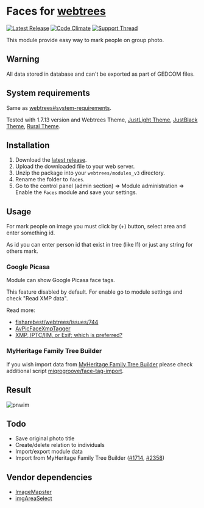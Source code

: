 # Faces for [webtrees](https://www.webtrees.net/)

[![Latest Release](https://img.shields.io/github/release/UksusoFF/webtrees-faces.svg)](https://github.com/UksusoFF/webtrees-faces/releases/latest)
[![Code Climate](https://lima.codeclimate.com/github/UksusoFF/webtrees-faces/badges/gpa.svg)](https://lima.codeclimate.com/github/UksusoFF/webtrees-faces)
[![Support Thread](https://img.shields.io/badge/support-forum-brightgreen.svg)](https://www.webtrees.net/index.php/en/forum/2-open-discussion/30219-how-to-mark-individuals-on-group-photo)

This module provide easy way to mark people on group photo.

## Warning

All data stored in database and can't be exported as part of GEDCOM files.

## System requirements
Same as [webtrees#system-requirements](https://github.com/fisharebest/webtrees#system-requirements).

Tested with 1.7.13 version and Webtrees Theme, [JustLight Theme](http://www.justcarmen.nl/themes/justlight-theme/), [JustBlack Theme](https://github.com/JustCarmen/justblack), [Rural Theme](https://www.webtrees.net/index.php/en/add-ons/download/4-themes/119-rural-theme).

## Installation
1. Download the [latest release](https://github.com/UksusoFF/webtrees-faces/releases/latest).
2. Upload the downloaded file to your web server.
3. Unzip the package into your `webtrees/modules_v3` directory.
4. Rename the folder to `faces`.
5. Go to the control panel (admin section) => Module administration => Enable the `Faces` module and save your settings.

## Usage

For mark people on image you must click by (+) button, select area and enter something id.

As id you can enter person id that exist in tree (like I1) or just any string for others mark.

### Google Picasa

Module can show Google Picasa face tags.

This feature disabled by default. For enable go to module settings and check "Read XMP data".

Read more:
* [fisharebest/webtrees/issues/744](https://github.com/fisharebest/webtrees/issues/744)
* [AvPicFaceXmpTagger](http://www.anvo-it.de/wiki/avpicfacexmptagger:main)
* [XMP, IPTC/IIM, or Exif; which is preferred?](https://www.carlseibert.com/xmp-iptciim-or-exif-which-is-preferred/)

### MyHeritage Family Tree Builder

If you wish import data from [MyHeritage Family Tree Builder](https://www.myheritage.com/family-tree-builder) please check additional script [miqrogroove/face-tag-import](https://github.com/miqrogroove/face-tag-import). 

## Result

![pnwim](https://cloud.githubusercontent.com/assets/1931442/23299146/d33eb9d0-fa99-11e6-96f1-d07c89fc6f0f.png)

## Todo
* Save original photo title
* Create/delete relation to individuals
* Import/export module data
* Import from MyHeritage Family Tree Builder ([#1714](https://github.com/fisharebest/webtrees/issues/1714), [#2358](https://github.com/fisharebest/webtrees/issues/2358))

## Vendor dependencies
* [ImageMapster](http://www.outsharked.com/imagemapster/) 
* [imgAreaSelect](http://odyniec.net/projects/imgareaselect/)

